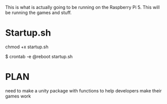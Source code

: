 This is what is actually going to be running on the Raspberry Pi 5. This will be running the games and stuff.

# Startup.sh

chmod +x startup.sh

$ crontab -e
@reboot  startup.sh


# PLAN

need to make a unity package with functions to help developers make their games work